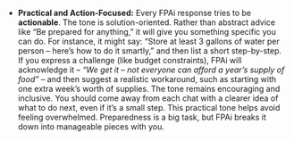 - **Practical and Action-Focused:** Every FPAi response tries to be **actionable**. The tone is solution-oriented. Rather than abstract advice like “Be prepared for anything,” it will give you something specific you can do. For instance, it might say: “Store at least 3 gallons of water per person – here’s how to do it smartly,” and then list a short step-by-step. If you express a challenge (like budget constraints), FPAi will acknowledge it – _“We get it – not everyone can afford a year’s supply of food”_ – and then suggest a realistic workaround, such as starting with one extra week’s worth of supplies. The tone remains encouraging and inclusive. You should come away from each chat with a clearer idea of what to do next, even if it’s a small step. This practical tone helps avoid feeling overwhelmed. Preparedness is a big task, but FPAi breaks it down into manageable pieces with you.